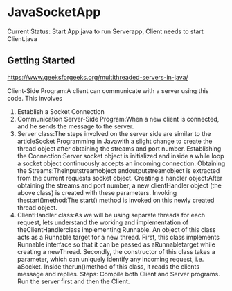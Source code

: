 # JavaSocketApp
Current Status: Start App.java to run Serverapp, Client needs to start Client.java 

## Getting Started

https://www.geeksforgeeks.org/multithreaded-servers-in-java/ 

Client-Side Program:A client can communicate with a server using this code. This involves 
   1. Establish a Socket Connection 
   2. Communication 
Server-Side Program:When a new client is connected, and he sends the message to the server. 
1. Server class:The steps involved on the server side are similar to the articleSocket Programming in Javawith a slight change to create the thread object after obtaining the streams and port number. 
    Establishing the Connection:Server socket object is initialized and inside a while loop a socket object continuously accepts an incoming connection. 
    Obtaining the Streams:Theinputstreamobject andoutputstreamobject is extracted from the current requests socket object. 
    Creating a handler object:After obtaining the streams and port number, a new clientHandler object (the above class) is created with these parameters. 
    Invoking thestart()method:The start() method is invoked on this newly created thread object. 
2. ClientHandler class:As we will be using separate threads for each request, lets understand the working and implementation of theClientHandlerclass implementing Runnable. An object of this class acts as a Runnable target for a new thread. 
    First, this class implements Runnable interface so that it can be passed as aRunnabletarget while creating a newThread. 
    Secondly, the constructor of this class takes a parameter, which can uniquely identify any incoming request, i.e. aSocket. 
    Inside therun()method of this class, it reads the clients message and replies. 
Steps: 
    Compile both Client and Server programs. 
    Run the server first and then the Client. 

